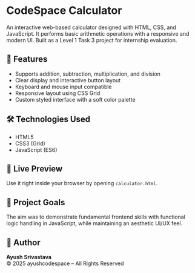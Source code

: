 # CodeSpace Calculator

An interactive web-based calculator designed with HTML, CSS, and JavaScript. It performs basic arithmetic operations with a responsive and modern UI. Built as a Level 1 Task 3 project for internship evaluation.

## 🔢 Features

- Supports addition, subtraction, multiplication, and division
- Clear display and interactive button layout
- Keyboard and mouse input compatible
- Responsive layout using CSS Grid
- Custom styled interface with a soft color palette

## 🛠 Technologies Used

- HTML5
- CSS3 (Grid)
- JavaScript (ES6)

## 🚀 Live Preview

Use it right inside your browser by opening `calculator.html`.

## 📌 Project Goals

The aim was to demonstrate fundamental frontend skills with functional logic handling in JavaScript, while maintaining an aesthetic UI/UX feel.

## 👤 Author

**Ayush Srivastava**  
© 2025 ayushcodespace – All Rights Reserved
